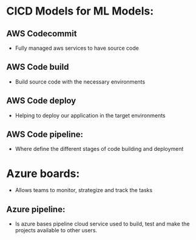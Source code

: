 # CICD Models for ML Models:

## AWS Codecommit

- Fully managed aws services to have source code

## AWS Code build 

- Build source code with the necessary environments

## AWS Code deploy

- Helping to deploy our application in the target environments

## AWS Code pipeline:

- Where define the different stages of code building and deployment

# Azure boards:

- Allows teams to monitor, strategize and track the tasks

## Azure pipeline:

- Is azure bases pipeline cloud service used to build, test and make the projects available to other users.

 
